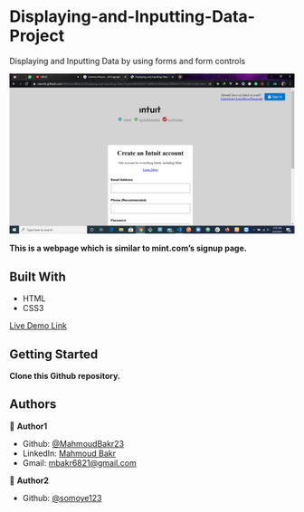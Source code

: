 # Displaying-and-Inputting-Data-Project

Displaying and Inputting Data by using forms and form controls

![screenshot](./screenshot.png)

**This is a webpage which is similar to mint.com’s signup page.**

## Built With

- HTML
- CSS3

[Live Demo Link](https://rawcdn.githack.com/MahmoudBakr23/Displaying-and-Inputting-Data-Project/8cb29d3271e8fb55c0b694ae704543c5731e10a7/index.html)

## Getting Started

**Clone this Github repository.**

## Authors

👤 **Author1**

- Github: [@MahmoudBakr23](https://github.com/MahmoudBakr23)
- LinkedIn: [Mahmoud Bakr](https://www.linkedin.com/in/mahmoud-bakr-a76323194/)
- Gmail: mbakr6821@gmail.com

👤 **Author2**

- Github: [@somoye123](https://github.com/somoye123)
